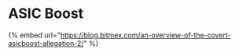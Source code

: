 # ASIC Boost

{% embed url="https://blog.bitmex.com/an-overview-of-the-covert-asicboost-allegation-2/" %}
